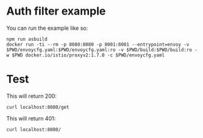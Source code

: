 # Auth filter example

You can run the example like so:
```
npm run asbuild
docker run -ti --rm -p 8080:8080 -p 8001:8001 --entrypoint=envoy -v $PWD/envoycfg.yaml:$PWD/envoycfg.yaml:ro -v $PWD/build:$PWD/build:ro -w $PWD docker.io/istio/proxyv2:1.7.0 -c $PWD/envoycfg.yaml
```

# Test

This will return 200:

```
curl localhost:8080/get
```

This will return 401:
```
curl localhost:8080/
```
